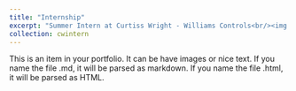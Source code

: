 ```yaml
---
title: "Internship"
excerpt: "Summer Intern at Curtiss Wright - Williams Controls<br/><img src='/images/500x300.png'>"
collection: cwintern
---
```


This is an item in your portfolio. It can be have images or nice text. If you name the file .md, it will be parsed as markdown. If you name the file .html, it will be parsed as HTML. 

